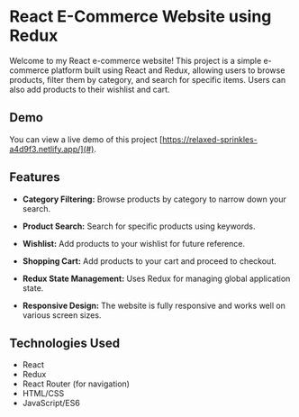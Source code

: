 # React E-Commerce Website using Redux

Welcome to my React e-commerce website! This project is a simple e-commerce platform built using React and Redux, allowing users to browse products, filter them by category, and search for specific items. Users can also add products to their wishlist and cart.

## Demo

You can view a live demo of this project [https://relaxed-sprinkles-a4d9f3.netlify.app/](#).


## Features

- **Category Filtering:** Browse products by category to narrow down your search.

- **Product Search:** Search for specific products using keywords.

- **Wishlist:** Add products to your wishlist for future reference.

- **Shopping Cart:** Add products to your cart and proceed to checkout.

- **Redux State Management:** Uses Redux for managing global application state.

- **Responsive Design:** The website is fully responsive and works well on various screen sizes.

## Technologies Used

- React
- Redux
- React Router (for navigation)
- HTML/CSS
- JavaScript/ES6


